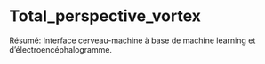 # Total_perspective_vortex
Résumé: Interface cerveau-machine à base de machine learning et d’électroencéphalogramme.
